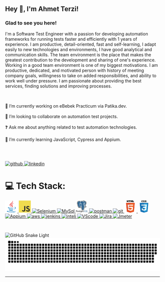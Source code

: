 
## Hey 👋, I'm Ahmet Terzi!  

### Glad to see you here!  
I'm a Software Test Engineer with a passion for developing automation frameworks for running tests faster and efficiently with 1 years of experience. I am productive, detail-oriented, fast and self-learning, I adapt easily to new technologies and environments, I have good analytical and communication skills. The team environment is the place that makes the greatest contribution to the development and sharing of one's experience. Working in a good team environment is one of my biggest motivations. I am productive, dedicated, and motivated person with history of meeting company goals, willingness to take on added responsibilities, and ability to work well under pressure. I am passionate about providing the best services, finding solutions and improving processes. <br><br><br> 


🔭 I’m currently working on eBebek Practicum via Patika.dev.<br><br>👯 I’m looking to collaborate on automation test projects.<br><br>❓ Ask me about anything related to test automation technologies.<br><br>🌱 I’m currently learning JavaScript, Cypress and Appium.

<br><br>

<a href="https://github.com/ahmetterzi" target="_blank">
<img src=https://img.shields.io/badge/github-%2324292e.svg?&style=for-the-badge&logo=github&logoColor=white alt=github style="margin-bottom: 5px;" />
</a>
<a href="https://linkedin.com/in/ahmetterzi" target="_blank">
<img src=https://img.shields.io/badge/linkedin-%231E77B5.svg?&style=for-the-badge&logo=linkedin&logoColor=white alt=linkedin style="margin-bottom: 5px;" />
</a>   

<br/>  


# 💻 Tech Stack:

<p align="left"> 

<a href="https://www.java.com" target="_blank" rel="noreferrer"> <img src="https://raw.githubusercontent.com/devicons/devicon/master/icons/java/java-original.svg" alt="java" width="40" height="40"/> </a> 
<a href="https://www.javascript.com" target="_blank" rel="noreferrer"> <img src="https://raw.githubusercontent.com/devicons/devicon/master/icons/javascript/javascript-original.svg" alt="javascript" width="40" height="40"/> </a>
<a href="https://www.selenium.com" target="_blank" rel="noreferrer"> <img src="https://camo.githubusercontent.com/4b95df4d6ca7a01afc25d27159804dc5a7d0df41d8131aaf50c9f84847dfda21/68747470733a2f2f73656c656e69756d2e6465762f696d616765732f73656c656e69756d5f6c6f676f5f7371756172655f677265656e2e706e67" alt="Selenium" width="40" height="40"/> </a>
<a href="https://www.mysql.com" target="_blank" rel="noreferrer"> <img src="https://e7.pngegg.com/pngimages/747/798/png-clipart-mysql-mysql.png" alt="MySql" width="40" height="40"/> </a>
<a href="https://www.postgresql.org" target="_blank" rel="noreferrer"> <img src="https://raw.githubusercontent.com/devicons/devicon/master/icons/postgresql/postgresql-original-wordmark.svg" alt="postgresql" width="40" height="40"/> </a> 
<a href="https://postman.com" target="_blank" rel="noreferrer"> <img src="https://www.vectorlogo.zone/logos/getpostman/getpostman-icon.svg" alt="postman" width="40" height="40"/> </a> 
<a href="https://git-scm.com/" target="_blank" rel="noreferrer"> <img src="https://www.vectorlogo.zone/logos/git-scm/git-scm-icon.svg" alt="git" width="40" height="40"/> </a> 
<a href="https://www.html5.com" target="_blank" rel="noreferrer"> <img src="https://raw.githubusercontent.com/github/explore/80688e429a7d4ef2fca1e82350fe8e3517d3494d/topics/html/html.png" alt="HTML" width="40" height="40"/> </a>
<a href="https://www.css3.com" target="_blank" rel="noreferrer"> <img src="https://raw.githubusercontent.com/github/explore/80688e429a7d4ef2fca1e82350fe8e3517d3494d/topics/css/css.png" alt="CSS" width="40" height="40"/> </a>
<a href="https://www.appium.com" target="_blank" rel="noreferrer"> <img src="https://w7.pngwing.com/pngs/372/674/png-transparent-appium-test-automation-software-testing-selenium-calabash-purple-violet-text.png" alt="Appium" width="40" height="40"/> </a>
<a href="https://aws.amazon.com" target="_blank" rel="noreferrer"> <img src="https://encrypted-tbn0.gstatic.com/images?q=tbn:ANd9GcSoDKw3FqxvEOMgO9NftJ31n-wBb7KNOe29CVD49c8r6pt28PvD4W4vtiJ6k2KbHa-KoLc&usqp=CAU" alt="aws" width="40" height="40"/> </a> 
<a href="https://www.jenkins.io" target="_blank" rel="noreferrer"> <img src="https://www.vectorlogo.zone/logos/jenkins/jenkins-icon.svg" alt="jenkins" width="40" height="40"/> </a> 
<a href="https://www.intelj.com" target="_blank" rel="noreferrer"> <img src="https://upload.wikimedia.org/wikipedia/commons/thumb/9/9c/IntelliJ_IDEA_Icon.svg/1024px-IntelliJ_IDEA_Icon.svg.png" alt="intelj" width="40" height="40"/> </a>
<a href="https://www.vscode.com" target="_blank" rel="noreferrer"> <img src="https://media.githubusercontent.com/media/microsoft/vscode-docs/main/images/logo-stable.png" alt="VScode" width="40" height="40"/> </a>
<a href="https://www.jira.com" target="_blank" rel="noreferrer"> <img src="https://designlogovector.com/wp-content/uploads/2022/02/jira-logo-svg-300x300.jpg" alt="Jira" width="40" height="40"/> </a>
<a href="https://www.jmeter.com" target="_blank" rel="noreferrer"> <img src="https://zoumana.files.wordpress.com/2017/12/apachejmeter.jpg?w=300&h=300" alt="Jmeter" width="40" height="40"/> </a>

</p>
</br>

![GitHub Snake Light](github-snake.svg#gh-light-mode-only)
![GitHub Snake dark](github-snake-dark.svg#gh-dark-mode-only)

---
